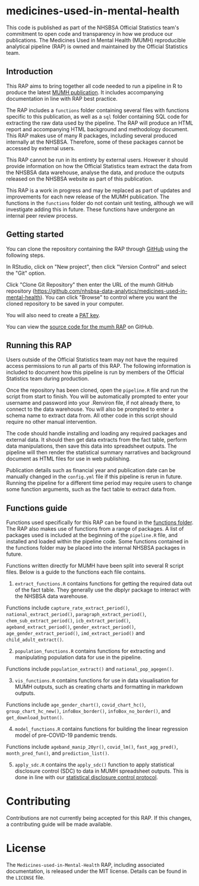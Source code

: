# medicines-used-in-mental-health

This code is published as part of the NHSBSA Official Statistics team's commitment to open code and transparency in how we produce our publications. The Medicines Used in Mental Health (MUMH) reproducible analytical pipeline (RAP) is owned and maintained by the Official Statistics team.

## Introduction

This RAP aims to bring together all code needed to run a pipeline in R to produce the latest [MUMH publication](https://www.nhsbsa.nhs.uk/statistical-collections/medicines-used-mental-health-england). It includes accompanying documentation in line with RAP best practice. 

The RAP includes a `functions` folder containing several files with functions specific to this publication, as well as a `sql` folder containing SQL code for extracting the raw data used by the pipeline. The RAP will produce an HTML report and accompanying HTML background and methodology document. This RAP makes use of many R packages, including several produced internally at the NHSBSA. Therefore, some of these packages cannot be accessed by external users. 

This RAP cannot be run in its entirety by external users. However it should provide information on how the Official Statistics team extract the data from the NHSBSA data warehouse, analyse the data, and produce the outputs released on the NHSBSA website as part of this publication.

This RAP is a work in progress and may be replaced as part of updates and improvements for each new release of the MUMH publication. The functions in the `functions` folder do not contain unit testing, although we will investigate adding this in future. These functions have undergone an internal peer review process.

## Getting started

You can clone the repository containing the RAP through [GitHub](https://github.com/) using the following steps.

In RStudio, click on "New project", then click "Version Control" and select the "Git" option.

Click "Clone Git Repository" then enter the URL of the mumh GitHub repository (https://github.com/nhsbsa-data-analytics/medicines-used-in-mental-health). You can click "Browse" to control where you want the cloned repository to be saved in your computer.

You will also need to create a [PAT key](https://docs.github.com/en/authentication/keeping-your-account-and-data-secure/managing-your-personal-access-tokens).

You can view the [source code for the mumh RAP](https://github.com/nhsbsa-data-analytics/medicines-used-in-mental-health) on GitHub.

## Running this RAP

Users outside of the Official Statistics team may not have the required access permissions to run all parts of this RAP. The following information is included to document how this pipeline is run by members of the Official Statistics team during production.

Once the repository has been cloned, open the `pipeline.R` file and run the script from start to finish. You will be automatically prompted to enter your username and password into your .Renviron file, if not already there, to connect to the data warehouse. You will also be prompted to enter a schema name to extract data from. All other code in this script should require no other manual intervention.

The code should handle installing and loading any required packages and external data. It should then get data extracts from the fact table, perform data manipulations, then save this data into spreadsheet outputs. The pipeline will then render the statistical summary narratives and background document as HTML files for use in web publishing.

Publication details such as financial year and publication date can be manually changed in the `config.yml` file if this pipeline is rerun in future. Running the pipeline for a different time period may require users to change some function arguments, such as the fact table to extract data from.

## Functions guide

Functions used specifically for this RAP can be found in the [functions folder](https://github.com/nhsbsa-data-analytics/medicines-used-in-mental-health/tree/main/functions). The RAP also makes use of functions from a range of packages. A list of packages used is included at the beginning of the `pipeline.R` file, and installed and loaded within the pipeline code. Some functions contained in the functions folder may be placed into the internal NHSBSA packages in future.

Functions written directly for MUMH have been split into several R script files. Below is a guide to the functions each file contains.

1. `extract_functions.R` contains functions for getting the required data out of the fact table. They generally use the dbplyr package to interact with the NHSBSA data warehouse. 

Functions include `capture_rate_extract_period()`, `national_extract_period()`, `paragraph_extract_period()`, `chem_sub_extract_period()`, `icb_extract_period()`, `ageband_extract_period()`, `gender_extract_period()`, `age_gender_extract_period()`, `imd_extract_period()` and `child_adult_extract()`.

2. `population_functions.R` contains functions for extracting and manipulating population data for use in the pipeline.

Functions include `population_extract()` and `national_pop_agegen()`.

3. `vis_functions.R` contains functions for use in data visualisation for MUMH outputs, such as creating charts and formatting in markdown outputs. 

Functions include `age_gender_chart()`, `covid_chart_hc()`, `group_chart_hc_new()`, `infoBox_border()`, `infoBox_no_border()`, and `get_download_button()`.

4. `model_functions.R` contains functions for building the linear regression model of pre-COVID-19 pandemic trends.

Functions include `ageband_manip_20yr()`, `covid_lm()`, `fast_agg_pred()`, `month_pred_fun()`, and `prediction_list()`.

5. `apply_sdc.R` contains the `apply_sdc()` function to apply statistical disclosure control (SDC) to data in MUMH spreadsheet outputs. This is done in line with our [statistical disclosure control protocol](https://www.nhsbsa.nhs.uk/policies-and-procedures).


# Contributing

Contributions are not currently being accepted for this RAP. If this changes, a contributing guide will be made available.

# License

The `Medicines-used-in-Mental-Health` RAP, including associated documentation, is released under the MIT license. Details can be found in the `LICENSE` file.
